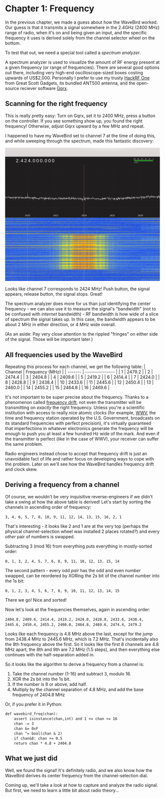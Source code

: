 Chapter 1: Frequency
====================

In the previous chapter, we made a guess about how the WaveBird worked. Our
guess is that it transmits a signal somewhere in the 2.4GHz (2400 MHz) range of
radio, when it's on and being given an input, and the specific frequency it
uses is derived solely from the channel selector wheel on the bottom.

To test that out, we need a special tool called a _spectrum analyzer_.

A spectrum analyzer is used to visualize the amount of RF energy present at a
given frequency (or range of frequencies). There are several good options out
there, including very high-end oscilloscope-sized boxes costing upwards of
US$2,000. Personally I prefer to use my trusty [HackRF One](https://greatscottgadgets.com/hackrf/)
from Great Scott Gadgets, its bundled ANT500 antenna, and the open-source
reciever software [Gqrx](http://gqrx.dk/).

Scanning for the right frequency
--------------------------------

This is really pretty easy: Turn on Gqrx, set it to 2400 MHz, press a button
on the controller. If you see something show up, you found the right frequency!
Otherwise, adjust Gqrx upward by a few MHz and repeat.

I happened to have my WaveBird set to channel 7 at the time of doing this, and
while sweeping through the spectrum, made this fantastic discovery:

![Channel 7 = 2424 MHz](correct_frequency.png)

Looks like channel 7 corresponds to 2424 MHz! Push button, the signal appears,
release button, the signal stops. Great!

The spectrum analyzer does more for us than just identifying the center
frequency - we can also use it to measure the signal's "bandwidth" (not to be
confused with _internet_ bandwidth) - RF bandwidth is how wide of a slice of
spectrum the signal takes up. In this case, the bandwidth appears to be about 2
MHz in either direction, or 4 MHz wide overall.

(As an aside: Pay very close attention to the rippled "fringes" on either side
of the signal. Those will be important later.)

All frequencies used by the WaveBird
------------------------------------

Repeating this process for each channel, we get the following table:
| Channel | Frequency (MHz) |
| ------- | --------------- |
|       1 |         2479.2  |
|       2 |         2474.4  |
|       3 |         2404.8  |
|       4 |         2409.6  |
|       5 |         2419.2  |
|       6 |         2414.4  |
|       7 |         2424.0  |
|       8 |         2428.8  |
|       9 |         2438.4  |
|      10 |         2433.6  |
|      11 |         2445.6  |
|      12 |         2450.4  |
|      13 |         2460.0  |
|      14 |         2455.2  |
|      15 |         2464.8  |
|      16 |         2469.6  |

It's not important to be super precise about the frequency. Thanks to a phenomenon
called [frequency drift](https://en.wikipedia.org/wiki/Frequency_drift),
not even the transmitter will be transmitting on _exactly_ the right frequency.
Unless you're a scientific institution with access to really nice atomic clocks
(for example, [WWV](https://en.wikipedia.org/wiki/WWV_(radio_station)), the
time and frequency station operated by the U.S. Government, broadcasts on
its standard frequencies with perfect precision), it's virtually guaranteed that
imperfections in whatever electronics generate the frequency will be enough to
push you at least a few hundred Hz wide of the mark. And even if the
transmitter is perfect (like in the case of WWV), your receiver can suffer the
same problem.

Radio engineers instead chose to accept that frequency drift is just an
unavoidable fact of life and rather focus on developing ways to cope with the
problem. Later on we'll see how the WaveBird handles frequency drift and clock
skew.

Deriving a frequency from a channel
-----------------------------------

Of course, we wouldn't be very inquisitive reverse-engineers if we didn't take
a swing at how the above table is derived! Let's start by sorting the channels
in ascending order of frequency:

`3, 4, 6, 5, 7, 8, 10, 9, 11, 12, 14, 13, 15, 16, 2, 1`

That's interesting - it looks like 2 and 1 are at the very top (perhaps the
physical channel-selection wheel was installed 2 places rotated?) and every
_other_ pair of numbers is swapped.

Subtracting 3 (mod 16) from everything puts everything in mostly-sorted order:

`0, 1, 3, 2, 4, 5, 7, 6, 8, 9, 11, 10, 12, 13, 15, 14`

The second pattern - every odd _pair_ has the odd and even _number_ swapped,
can be reordered by XORing the 2s bit of the channel number into the 1s bit:

`0, 1, 2, 3, 4, 5, 6, 7, 8, 9, 10, 11, 12, 13, 14, 15`

There we go! Nice and sorted!

Now let's look at the frequencies themselves, again in ascending order:

`2404.8, 2409.6, 2414.4, 2419.2, 2424.0, 2428.8, 2433.6, 2438.4, 2445.6, 2450.4, 2455.2, 2460.0, 2464.8, 2469.6, 2474.4, 2479.2`

Looks like each frequency is 4.8 MHz above the last, except for the jump from
2438.4 MHz to 2445.6 MHz, which is 7.2 MHz. That's incidentally also the 8th
frequency above the first. So it looks like the first 8 channels are 4.8 MHz
apart, the 8th and 9th are 7.2 MHz (1.5 steps), and then everything else
continues with the half-separation added in.

So it looks like the algorithm to derive a frequency from a channel is:
1. Take the channel number (1-16) and subtract 3, modulo 16.
2. XOR the 2s bit into the 1s bit.
3. If the number is 8 or above, add half.
4. Multiply by the channel separation of 4.8 MHz, and add the base frequency of
   2404.8 MHz

Or, if you prefer it in Python:

    def wavebird_freq(chan):
        assert isinstance(chan,int) and 1 <= chan <= 16
        chan -= 3
        chan &= 0xF
        chan ^= bool(chan & 2)
        if chan&8: chan += 0.5
        return chan * 4.8 + 2404.8

What we just did
----------------

Well, we found the signal! It's definitely radio, and we also know how the
WaveBird derives its center frequency from the channel-selection dial.

Coming up, we'll take a look at how to capture and analyze the radio signal.
But first, we need to learn a little bit about radio theory...
